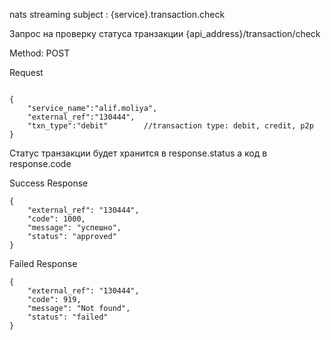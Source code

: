 nats streaming subject : {service}.transaction.check

Запрос на проверку статуса транзакции
{api_address}/transaction/check

Method: POST

Request

```

{
    "service_name":"alif.moliya",
    "external_ref":"130444",
    "txn_type":"debit"        //transaction type: debit, credit, p2p
}

```

Статус транзакции будет хранится в response.status а код в response.code

Success Response

```
{
    "external_ref": "130444",
    "code": 1000,
    "message": "успешно",
    "status": "approved"
}

```

Failed Response

```
{
    "external_ref": "130444",
    "code": 919,
    "message": "Not found",
    "status": "failed"
}

```
